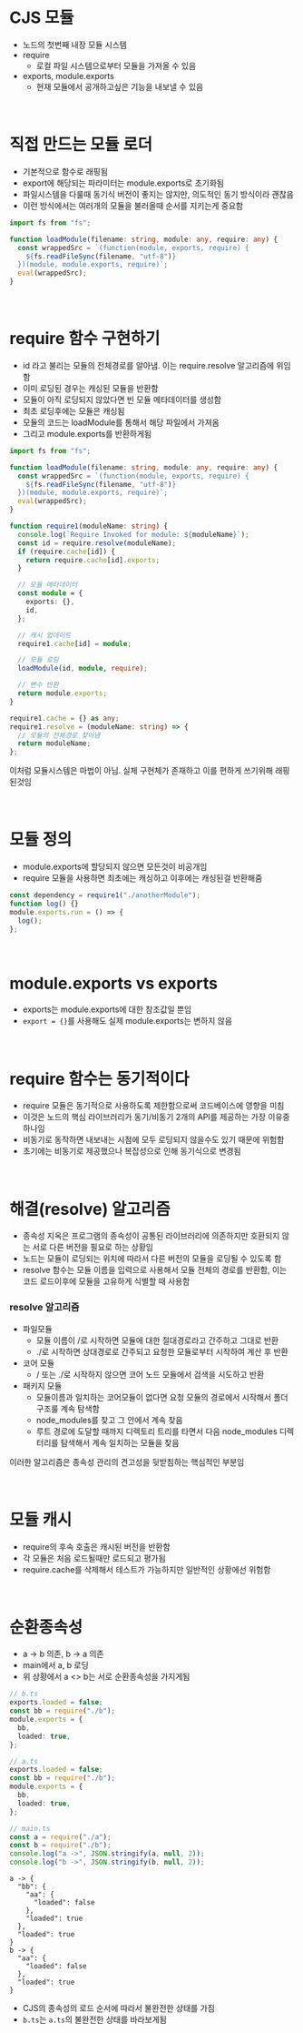 # CJS 모듈

- 노드의 첫번째 내장 모듈 시스템
- require
  - 로컬 파일 시스템으로부터 모듈을 가져올 수 있음
- exports, module.exports
  - 현재 모듈에서 공개하고싶은 기능을 내보낼 수 있음

<br/>

# 직접 만드는 모듈 로더

- 기본적으로 함수로 래핑됨
- export에 해당되는 파라미터는 module.exports로 초기화됨
- 파일시스템을 다룰때 동기식 버전이 좋지는 않지만, 의도적인 동기 방식이라 괜찮음
- 이런 방식에서는 여러개의 모듈을 불러올때 순서를 지키는게 중요함

```ts
import fs from "fs";

function loadModule(filename: string, module: any, require: any) {
  const wrappedSrc = `(function(module, exports, require) {
    ${fs.readFileSync(filename, "utf-8")}
  })(module, module.exports, require)`;
  eval(wrappedSrc);
}
```

<br/>

# require 함수 구현하기

- id 라고 불리는 모듈의 전체경로를 알아냄. 이는 require.resolve 알고리즘에 위임함
- 이미 로딩된 경우는 캐싱된 모듈을 반환함
- 모듈이 아직 로딩되지 않았다면 빈 모듈 메타데이터를 생성함
- 최초 로딩후에는 모듈은 캐싱됨
- 모듈의 코드는 loadModule를 통해서 해당 파일에서 가져옴
- 그리고 module.exports를 반환하게됨

```ts
import fs from "fs";

function loadModule(filename: string, module: any, require: any) {
  const wrappedSrc = `(function(module, exports, require) {
    ${fs.readFileSync(filename, "utf-8")}
  })(module, module.exports, require)`;
  eval(wrappedSrc);
}

function require1(moduleName: string) {
  console.log(`Require Invoked for module: ${moduleName}`);
  const id = require.resolve(moduleName);
  if (require.cache[id]) {
    return require.cache[id].exports;
  }

  // 모듈 메타데이터
  const module = {
    exports: {},
    id,
  };

  // 캐시 업데이트
  require1.cache[id] = module;

  // 모듈 로딩
  loadModule(id, module, require);

  // 변수 반환
  return module.exports;
}

require1.cache = {} as any;
require1.resolve = (moduleName: string) => {
  // 모듈의 전체경로 찾아냄
  return moduleName;
};
```

이처럼 모듈시스템은 마법이 아님. 실체 구현체가 존재하고 이를 편하게 쓰기위해 래핑된것임

<br/>

# 모듈 정의

- module.exports에 할당되지 않으면 모든것이 비공개임
- require 모듈을 사용하면 최초에는 캐싱하고 이후에는 캐싱된걸 반환해줌

```ts
const dependency = require1("./anotherModule");
function log() {}
module.exports.run = () => {
  log();
};
```

<br/>

# module.exports vs exports

- exports는 module.exports에 대한 참조값일 뿐임
- `export = {}`를 사용해도 실제 module.exports는 변하지 않음

<br/>

# require 함수는 동기적이다

- require 모듈은 동기적으로 사용하도록 제한함으로써 코드베이스에 영향을 미침
- 이것은 노드의 핵심 라이브러리가 동기/비동기 2개의 API를 제공하는 가장 이유중 하나임
- 비동기로 동작하면 내보내는 시점에 모두 로딩되지 않을수도 있기 때문에 위험함
- 초기에는 비동기로 제공했으나 복잡성으로 인해 동기식으로 변경됨

<br/>

# 해결(resolve) 알고리즘

- 종속성 지옥은 프로그램의 종속성이 공통된 라이브러리에 의존하지만 호환되지 않는 서로 다른 버전을 필요로 하는 상황임
- 노드는 모듈이 로딩되는 위치에 따라서 다른 버전의 모듈을 로딩될 수 있도록 함
- resolve 함수는 모듈 이름을 입력으로 사용해서 모듈 전체의 경로를 반환함, 이는 코드 로드이후에 모듈을 고유하게 식별할 때 사용함

### resolve 알고리즘

- 파일모듈
  - 모듈 이름이 /로 시작하면 모듈에 대한 절대경로라고 간주하고 그대로 반환
  - ./로 시작하면 상대경로로 간주되고 요청한 모듈로부터 시작하여 계산 후 반환
- 코어 모듈
  - / 또는 ./로 시작하지 않으면 코어 노드 모듈에서 검색을 시도하고 반환
- 패키지 모듈
  - 모듈이름과 일치하는 코어모듈이 없다면 요청 모듈의 경로에서 시작해서 폴더구조룰 계속 탐색함
  - node_modules를 찾고 그 안에서 계속 찾음
  - 루트 경로에 도달할 때까지 디렉토리 트리를 타면서 다음 node_modules 디렉터리를 탐색해서 계속 일치하는 모듈을 찾음

이러한 알고리즘은 종속성 관리의 견고성을 뒷받침하는 핵심적인 부분임

<br/>

# 모듈 캐시

- require의 후속 호출은 캐시된 버전을 반환함
- 각 모듈은 처음 로드될때만 로드되고 평가됨
- require.cache를 삭제해서 테스트가 가능하지만 일반적인 상황에선 위험함

<br/>

# 순환종속성

- a -> b 의존, b -> a 의존
- main에서 a, b 로딩
- 위 상황에서 a <> b는 서로 순환종속성을 가지게됨

```ts
// b.ts
exports.loaded = false;
const bb = require("./b");
module.exports = {
  bb,
  loaded: true,
};
```

```ts
// a.ts
exports.loaded = false;
const bb = require("./b");
module.exports = {
  bb,
  loaded: true,
};
```

```ts
// main.ts
const a = require("./a");
const b = require("./b");
console.log("a ->", JSON.stringify(a, null, 2));
console.log("b ->", JSON.stringify(b, null, 2));
```

```
a -> {
  "bb": {
    "aa": {
      "loaded": false
    },
    "loaded": true
  },
  "loaded": true
}
b -> {
  "aa": {
    "loaded": false
  },
  "loaded": true
}
```

- CJS의 종속성의 로드 순서에 따라서 불완전한 상태를 가짐
- `b.ts`는 `a.ts`의 불완전한 상태를 바라보게됨
